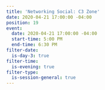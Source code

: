 ```yaml
---
title: 'Networking Social: C3 Zone'
date: 2020-04-21 17:00:00 -04:00
position: 19
event:
  date: 2020-04-21 17:00:00 -04:00
  start-time: 5:00 PM
  end-time: 6:30 PM
filter-date:
  is-day-3: true
filter-time:
  is-evening: true
filter-type:
  is-session-general: true
---
```


